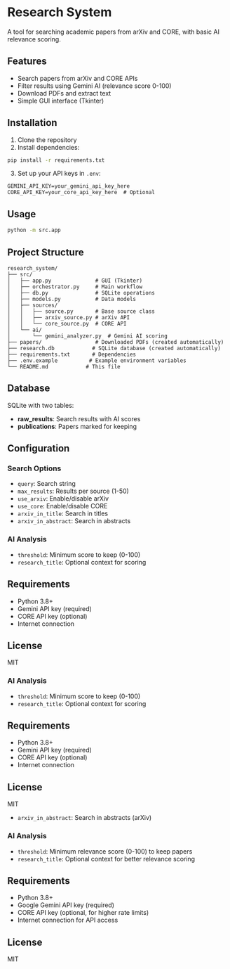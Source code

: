 # Research System

A tool for searching academic papers from arXiv and CORE, with basic AI relevance scoring.

## Features

- Search papers from arXiv and CORE APIs
- Filter results using Gemini AI (relevance score 0-100)
- Download PDFs and extract text
- Simple GUI interface (Tkinter)

## Installation

1. Clone the repository
2. Install dependencies:
```bash
pip install -r requirements.txt
```

3. Set up your API keys in `.env`:
```
GEMINI_API_KEY=your_gemini_api_key_here
CORE_API_KEY=your_core_api_key_here  # Optional
```

## Usage

```bash
python -m src.app
```

## Project Structure

```
research_system/
├── src/
│   ├── app.py              # GUI (Tkinter)
│   ├── orchestrator.py     # Main workflow
│   ├── db.py               # SQLite operations
│   ├── models.py           # Data models
│   ├── sources/
│   │   ├── source.py       # Base source class
│   │   ├── arxiv_source.py # arXiv API
│   │   └── core_source.py  # CORE API
│   └── ai/
│       └── gemini_analyzer.py  # Gemini AI scoring
├── papers/                 # Downloaded PDFs (created automatically)
├── research.db            # SQLite database (created automatically)
├── requirements.txt       # Dependencies
├── .env.example          # Example environment variables
└── README.md            # This file
```

## Database

SQLite with two tables:
- **raw_results**: Search results with AI scores
- **publications**: Papers marked for keeping

## Configuration

### Search Options
- `query`: Search string
- `max_results`: Results per source (1-50)
- `use_arxiv`: Enable/disable arXiv
- `use_core`: Enable/disable CORE
- `arxiv_in_title`: Search in titles
- `arxiv_in_abstract`: Search in abstracts

### AI Analysis
- `threshold`: Minimum score to keep (0-100)
- `research_title`: Optional context for scoring

## Requirements

- Python 3.8+
- Gemini API key (required)
- CORE API key (optional)
- Internet connection

## License

MIT
### AI Analysis
- `threshold`: Minimum score to keep (0-100)
- `research_title`: Optional context for scoring

## Requirements

- Python 3.8+
- Gemini API key (required)
- CORE API key (optional)
- Internet connection

## License

MIT
- `arxiv_in_abstract`: Search in abstracts (arXiv)

### AI Analysis
- `threshold`: Minimum relevance score (0-100) to keep papers
- `research_title`: Optional context for better relevance scoring

## Requirements

- Python 3.8+
- Google Gemini API key (required)
- CORE API key (optional, for higher rate limits)
- Internet connection for API access

## License

MIT
